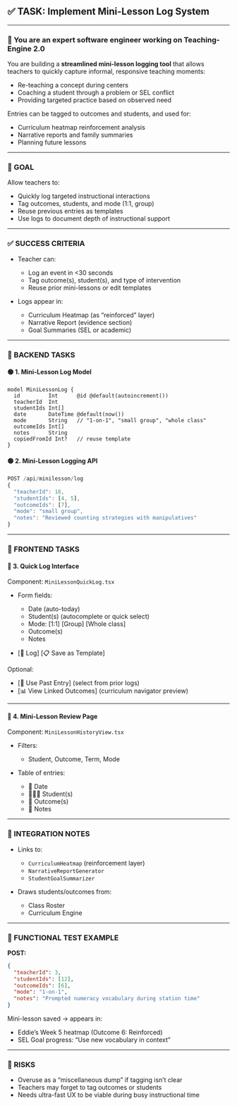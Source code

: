 ## ✅ TASK: Implement Mini-Lesson Log System

---

### 🧠 You are an expert software engineer working on Teaching-Engine 2.0

You are building a **streamlined mini-lesson logging tool** that allows teachers to quickly capture informal, responsive teaching moments:

- Re-teaching a concept during centers
- Coaching a student through a problem or SEL conflict
- Providing targeted practice based on observed need

Entries can be tagged to outcomes and students, and used for:

- Curriculum heatmap reinforcement analysis
- Narrative reports and family summaries
- Planning future lessons

---

### 🔹 GOAL

Allow teachers to:

- Quickly log targeted instructional interactions
- Tag outcomes, students, and mode (1:1, group)
- Reuse previous entries as templates
- Use logs to document depth of instructional support

---

### ✅ SUCCESS CRITERIA

- Teacher can:

  - Log an event in <30 seconds
  - Tag outcome(s), student(s), and type of intervention
  - Reuse prior mini-lessons or edit templates

- Logs appear in:

  - Curriculum Heatmap (as “reinforced” layer)
  - Narrative Report (evidence section)
  - Goal Summaries (SEL or academic)

---

### 🔧 BACKEND TASKS

#### 🟢 1. Mini-Lesson Log Model

```prisma
model MiniLessonLog {
  id         Int      @id @default(autoincrement())
  teacherId  Int
  studentIds Int[]
  date       DateTime @default(now())
  mode       String   // "1-on-1", "small group", "whole class"
  outcomeIds Int[]
  notes      String
  copiedFromId Int?   // reuse template
}
```

#### 🟢 2. Mini-Lesson Logging API

```ts
POST /api/minilesson/log
{
  "teacherId": 18,
  "studentIds": [4, 5],
  "outcomeIds": [7],
  "mode": "small group",
  "notes": "Reviewed counting strategies with manipulatives"
}
```

---

### 🎨 FRONTEND TASKS

#### 🔵 3. Quick Log Interface

Component: `MiniLessonQuickLog.tsx`

- Form fields:

  - Date (auto-today)
  - Student(s) (autocomplete or quick select)
  - Mode: \[1:1] \[Group] \[Whole class]
  - Outcome(s)
  - Notes

- \[💾 Log] \[📋 Save as Template]

Optional:

- \[📄 Use Past Entry] (select from prior logs)
- \[📊 View Linked Outcomes] (curriculum navigator preview)

---

#### 🔵 4. Mini-Lesson Review Page

Component: `MiniLessonHistoryView.tsx`

- Filters:

  - Student, Outcome, Term, Mode

- Table of entries:

  - 📅 Date
  - 🧑‍🤝‍🧑 Student(s)
  - 🎯 Outcome(s)
  - 📝 Notes

---

### 🔗 INTEGRATION NOTES

- Links to:

  - `CurriculumHeatmap` (reinforcement layer)
  - `NarrativeReportGenerator`
  - `StudentGoalSummarizer`

- Draws students/outcomes from:

  - Class Roster
  - Curriculum Engine

---

### 🧪 FUNCTIONAL TEST EXAMPLE

**POST:**

```json
{
  "teacherId": 3,
  "studentIds": [12],
  "outcomeIds": [6],
  "mode": "1-on-1",
  "notes": "Prompted numeracy vocabulary during station time"
}
```

Mini-lesson saved → appears in:

- Eddie’s Week 5 heatmap (Outcome 6: Reinforced)
- SEL Goal progress: “Use new vocabulary in context”

---

### 🚩 RISKS

- Overuse as a “miscellaneous dump” if tagging isn’t clear
- Teachers may forget to tag outcomes or students
- Needs ultra-fast UX to be viable during busy instructional time
